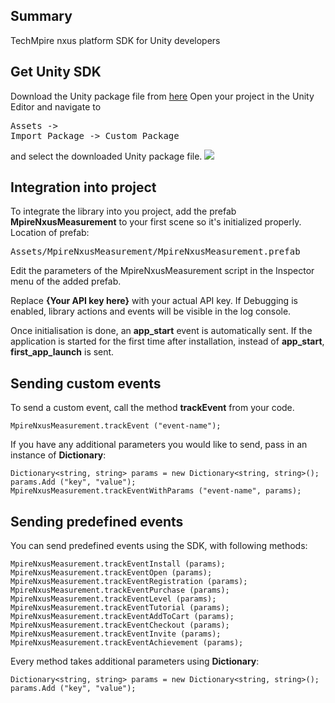 ## Summary
TechMpire nxus platform SDK for Unity developers

## Get Unity SDK
Download the Unity package file from <a href="http://distribution.nxus.mobi/libs/MpireNxusMeasurement_v1_1_2.zip">here</a>
Open your project in the Unity Editor and navigate to <pre>Assets -> Import Package -> Custom Package</pre> and select the downloaded Unity package file.
<img src="http://distribution.nxus.mobi/images/unity/image_1.png">

## Integration into project
To integrate the library into you project, add the prefab <b>MpireNxusMeasurement</b> to your first scene so it's initialized properly. Location of prefab: <pre>Assets/MpireNxusMeasurement/MpireNxusMeasurement.prefab</pre>
Edit the parameters of the MpireNxusMeasurement script in the Inspector menu of the added prefab.

Replace <b>{Your API key here}</b> with your actual API key.
If Debugging is enabled, library actions and events will be visible in the log console.

Once initialisation is done, an <b>app_start</b> event is automatically sent. If the application is started for the first time after installation, instead of <b>app_start</b>, <b>first_app_launch</b> is sent.

## Sending custom events
To send a custom event, call the method <b>trackEvent</b> from your code.
```
MpireNxusMeasurement.trackEvent ("event-name");
```

If you have any additional parameters you would like to send, pass in an instance of <b>Dictionary</b>:
```
Dictionary<string, string> params = new Dictionary<string, string>();
params.Add ("key", "value");
MpireNxusMeasurement.trackEventWithParams ("event-name", params);
```

## Sending predefined events
You can send predefined events using the SDK, with following methods:
```
MpireNxusMeasurement.trackEventInstall (params);
MpireNxusMeasurement.trackEventOpen (params);
MpireNxusMeasurement.trackEventRegistration (params);
MpireNxusMeasurement.trackEventPurchase (params);
MpireNxusMeasurement.trackEventLevel (params);
MpireNxusMeasurement.trackEventTutorial (params);
MpireNxusMeasurement.trackEventAddToCart (params);
MpireNxusMeasurement.trackEventCheckout (params);
MpireNxusMeasurement.trackEventInvite (params);
MpireNxusMeasurement.trackEventAchievement (params);
```
Every method takes additional parameters using <b>Dictionary</b>:
```
Dictionary<string, string> params = new Dictionary<string, string>();
params.Add ("key", "value");
```
